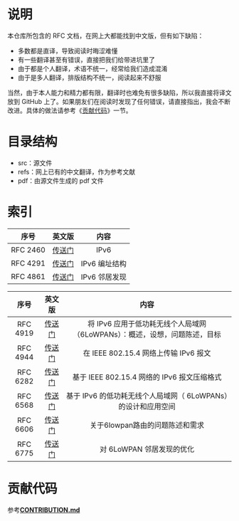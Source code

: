 # 说明
本仓库所包含的 RFC 文档，在网上大都能找到中文版，但有如下缺陷：
- 多数都是直译，导致阅读时晦涩难懂
- 有一些翻译甚至有错误，直接把我们给带进坑里了
- 由于都是个人翻译，术语不统一，经常给我们造成混淆
- 由于是多人翻译，排版结构不统一，阅读起来不舒服

当然，由于本人能力和精力都有限，翻译时也难免有很多缺陷，所以我直接将译文放到 GitHub 上了。如果朋友们在阅读时发现了任何错误，请直接指出，我会不断改进。具体的做法请参考《[贡献代码](#贡献代码)》一节。

# 目录结构

- src：源文件
- refs：网上已有的中文翻译，作为参考文献
- pdf：由源文件生成的 pdf 文件

# 索引
|                    序号           |  英文版         |                    内容                    |
| :-------------------------------: |:---------------:|:--------------------------------------: |
| RFC 2460|[传送门](https://datatracker.ietf.org/doc/rfc2460/) | IPv6 |
| RFC 4291|[传送门](https://datatracker.ietf.org/doc/rfc4291/) | IPv6 编址结构  |
| RFC 4861|[传送门](https://datatracker.ietf.org/doc/rfc4861/) | IPv6 邻居发现  |


|                    序号           |  英文版         |                    内容                    |
| :-------------------------------: |:---------------:|:--------------------------------------: |
| RFC 4919|[传送门](https://datatracker.ietf.org/doc/rfc4919/) | 将 IPv6 应用于低功耗无线个人局域网（6LoWPANs）：概述，设想，问题陈述，目标 |
| RFC 4944|[传送门](https://datatracker.ietf.org/doc/rfc4944/) |      在 IEEE 802.15.4 网络上传输 IPv6 报文       |
| RFC 6282|[传送门](https://datatracker.ietf.org/doc/rfc6282/) |     基于 IEEE 802.15.4 网络的 IPv6 报文压缩格式     |
| RFC 6568|[传送门](https://datatracker.ietf.org/doc/rfc6568/) |  基于 IPv6 的低功耗无线个人局域网（ 6LoWPANs）的设计和应用空间  |
| RFC 6606|[传送门](https://datatracker.ietf.org/doc/rfc6606/) |           关于6lowpan路由的问题陈述和需求            |
| RFC 6775|[传送门](https://datatracker.ietf.org/doc/rfc6775/) |            对 6LoWPAN 邻居发现的优化             |
# 贡献代码
参考[**CONTRIBUTION.md**](CONTRIBUTION.md)
